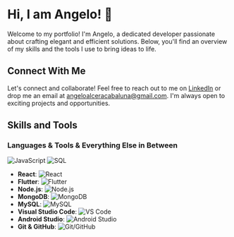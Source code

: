 # Hi, I am Angelo! 👋

Welcome to my portfolio! I'm Angelo, a dedicated developer passionate about crafting elegant and efficient solutions. Below, you'll find an overview of my skills and the tools I use to bring ideas to life.

## Connect With Me

Let's connect and collaborate! Feel free to reach out to me on <a href="linkedin.com/in/angelo-cabaluna-55a407240" target="_blank">LinkedIn</a> or drop me an email at [angeloalceracabaluna@gmail.com](mailto:angeloalceracabaluna@gmail.com). I'm always open to exciting projects and opportunities.

## Skills and Tools

### Languages & Tools & Everything Else in Between
![JavaScript](https://img.icons8.com/color/48/000000/javascript.png)
![SQL](https://img.icons8.com/color/48/000000/sql.png)
- **React**: ![React](https://img.icons8.com/color/48/000000/react-native.png)
- **Flutter**: ![Flutter](https://img.icons8.com/color/48/000000/flutter.png)
- **Node.js**: ![Node.js](https://img.icons8.com/color/48/000000/nodejs.png)
- **MongoDB**: ![MongoDB](https://img.icons8.com/color/48/000000/mongodb.png)
- **MySQL**: ![MySQL](https://img.icons8.com/color/48/000000/mysql.png)
- **Visual Studio Code**: ![VS Code](https://img.icons8.com/color/48/000000/visual-studio-code-2019.png)
- **Android Studio**: ![Android Studio](https://img.icons8.com/color/48/000000/android-os.png)
- **Git & GitHub**: ![Git/GitHub](https://img.icons8.com/color/48/000000/git.png)
